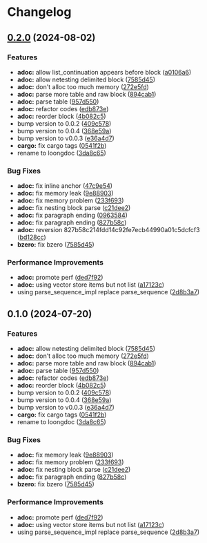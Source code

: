 # Changelog

## [0.2.0](https://github.com/cathaysia/tree-sitter-loongdoc/compare/tree-sitter-loongdoc-v0.1.0...tree-sitter-loongdoc-v0.2.0) (2024-08-02)


### Features

* **adoc:** allow list_continuation appears before block ([a0106a6](https://github.com/cathaysia/tree-sitter-loongdoc/commit/a0106a6ed668d6c1544b8cbff2a4663b0f66b2c3))
* **adoc:** allow netesting delimited block ([7585d45](https://github.com/cathaysia/tree-sitter-loongdoc/commit/7585d450d06645f6dcfa0ca9f17bc80b03ec0b12))
* **adoc:** don't alloc too much memory ([272e5fd](https://github.com/cathaysia/tree-sitter-loongdoc/commit/272e5fd63c31a53c11adc4f484812ebdb9c67111))
* **adoc:** parse more table and raw block ([894cab1](https://github.com/cathaysia/tree-sitter-loongdoc/commit/894cab1d3643ebd59d9c0550e6c96d952c0d893c))
* **adoc:** parse table ([957d550](https://github.com/cathaysia/tree-sitter-loongdoc/commit/957d550b96b6509de35e4921f14c29584ceaf012))
* **adoc:** refactor codes ([edb873e](https://github.com/cathaysia/tree-sitter-loongdoc/commit/edb873e870b1bcd0d96fdad7ae9bb5a81c497304))
* **adoc:** reorder block ([4b082c5](https://github.com/cathaysia/tree-sitter-loongdoc/commit/4b082c5c590df2517189eff61422d98dd59d175d))
* bump version to 0.0.2 ([409c578](https://github.com/cathaysia/tree-sitter-loongdoc/commit/409c578da75a28725c28252bb3ab43ded6a85238))
* bump version to 0.0.4 ([368e59a](https://github.com/cathaysia/tree-sitter-loongdoc/commit/368e59a5afd84f980724253ec3d200730ae3818d))
* bump version to v0.0.3 ([e36a4d7](https://github.com/cathaysia/tree-sitter-loongdoc/commit/e36a4d7502e37832101efe1b612bc0bb5a944099))
* **cargo:** fix cargo tags ([0541f2b](https://github.com/cathaysia/tree-sitter-loongdoc/commit/0541f2b0a7e977d03c87464fb176f1b5c96b76aa))
* rename to loongdoc ([3da8c65](https://github.com/cathaysia/tree-sitter-loongdoc/commit/3da8c65e5db50874b9af13319040c0fb74a5c1a2))


### Bug Fixes

* **adoc:** fix inline anchor ([47c9e54](https://github.com/cathaysia/tree-sitter-loongdoc/commit/47c9e54f436334ca20116f138d460539439129bd))
* **adoc:** fix memory leak ([9e88903](https://github.com/cathaysia/tree-sitter-loongdoc/commit/9e889038b83c85c2cb06d173f7f101655951868a))
* **adoc:** fix memory problem ([233f693](https://github.com/cathaysia/tree-sitter-loongdoc/commit/233f6930db70590c829f1788b663e53b38d68ef3))
* **adoc:** fix nesting block parse ([c21dee2](https://github.com/cathaysia/tree-sitter-loongdoc/commit/c21dee24ca3254e3f4df7a39c17298b7fb12de28))
* **adoc:** fix paragraph ending ([0963584](https://github.com/cathaysia/tree-sitter-loongdoc/commit/09635844e85a97ed721706174da36f04d2bf575e))
* **adoc:** fix paragraph ending ([827b58c](https://github.com/cathaysia/tree-sitter-loongdoc/commit/827b58c214fdd14c92fe7ecb44990a01c5dcfcf3))
* **adoc:** reversion 827b58c214fdd14c92fe7ecb44990a01c5dcfcf3 ([bd128cc](https://github.com/cathaysia/tree-sitter-loongdoc/commit/bd128ccaad56857e0e20155ecf2173166f74a75f))
* **bzero:** fix bzero ([7585d45](https://github.com/cathaysia/tree-sitter-loongdoc/commit/7585d450d06645f6dcfa0ca9f17bc80b03ec0b12))


### Performance Improvements

* **adoc:** promote perf ([ded7f92](https://github.com/cathaysia/tree-sitter-loongdoc/commit/ded7f92eafeb153978295b09ce06b4ab62ede87f))
* **adoc:** using vector store items but not list ([a17123c](https://github.com/cathaysia/tree-sitter-loongdoc/commit/a17123c53e15ad0376b888161636d9f4fc9b55f4))
* using parse_sequence_impl replace parse_sequence ([2d8b3a7](https://github.com/cathaysia/tree-sitter-loongdoc/commit/2d8b3a77ecc9d01be04ce458426b4fb819b67d60))

## 0.1.0 (2024-07-20)


### Features

* **adoc:** allow netesting delimited block ([7585d45](https://github.com/cathaysia/tree-sitter-loongdoc/commit/7585d450d06645f6dcfa0ca9f17bc80b03ec0b12))
* **adoc:** don't alloc too much memory ([272e5fd](https://github.com/cathaysia/tree-sitter-loongdoc/commit/272e5fd63c31a53c11adc4f484812ebdb9c67111))
* **adoc:** parse more table and raw block ([894cab1](https://github.com/cathaysia/tree-sitter-loongdoc/commit/894cab1d3643ebd59d9c0550e6c96d952c0d893c))
* **adoc:** parse table ([957d550](https://github.com/cathaysia/tree-sitter-loongdoc/commit/957d550b96b6509de35e4921f14c29584ceaf012))
* **adoc:** refactor codes ([edb873e](https://github.com/cathaysia/tree-sitter-loongdoc/commit/edb873e870b1bcd0d96fdad7ae9bb5a81c497304))
* **adoc:** reorder block ([4b082c5](https://github.com/cathaysia/tree-sitter-loongdoc/commit/4b082c5c590df2517189eff61422d98dd59d175d))
* bump version to 0.0.2 ([409c578](https://github.com/cathaysia/tree-sitter-loongdoc/commit/409c578da75a28725c28252bb3ab43ded6a85238))
* bump version to 0.0.4 ([368e59a](https://github.com/cathaysia/tree-sitter-loongdoc/commit/368e59a5afd84f980724253ec3d200730ae3818d))
* bump version to v0.0.3 ([e36a4d7](https://github.com/cathaysia/tree-sitter-loongdoc/commit/e36a4d7502e37832101efe1b612bc0bb5a944099))
* **cargo:** fix cargo tags ([0541f2b](https://github.com/cathaysia/tree-sitter-loongdoc/commit/0541f2b0a7e977d03c87464fb176f1b5c96b76aa))
* rename to loongdoc ([3da8c65](https://github.com/cathaysia/tree-sitter-loongdoc/commit/3da8c65e5db50874b9af13319040c0fb74a5c1a2))


### Bug Fixes

* **adoc:** fix memory leak ([9e88903](https://github.com/cathaysia/tree-sitter-loongdoc/commit/9e889038b83c85c2cb06d173f7f101655951868a))
* **adoc:** fix memory problem ([233f693](https://github.com/cathaysia/tree-sitter-loongdoc/commit/233f6930db70590c829f1788b663e53b38d68ef3))
* **adoc:** fix nesting block parse ([c21dee2](https://github.com/cathaysia/tree-sitter-loongdoc/commit/c21dee24ca3254e3f4df7a39c17298b7fb12de28))
* **adoc:** fix paragraph ending ([827b58c](https://github.com/cathaysia/tree-sitter-loongdoc/commit/827b58c214fdd14c92fe7ecb44990a01c5dcfcf3))
* **bzero:** fix bzero ([7585d45](https://github.com/cathaysia/tree-sitter-loongdoc/commit/7585d450d06645f6dcfa0ca9f17bc80b03ec0b12))


### Performance Improvements

* **adoc:** promote perf ([ded7f92](https://github.com/cathaysia/tree-sitter-loongdoc/commit/ded7f92eafeb153978295b09ce06b4ab62ede87f))
* **adoc:** using vector store items but not list ([a17123c](https://github.com/cathaysia/tree-sitter-loongdoc/commit/a17123c53e15ad0376b888161636d9f4fc9b55f4))
* using parse_sequence_impl replace parse_sequence ([2d8b3a7](https://github.com/cathaysia/tree-sitter-loongdoc/commit/2d8b3a77ecc9d01be04ce458426b4fb819b67d60))
